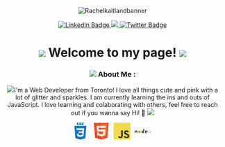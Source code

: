 <div id="header" align="center">
  
![Rachelkaitlandbanner](https://user-images.githubusercontent.com/102691511/169661098-f63520ad-cb3b-4c01-b903-377952e4476c.jpg)


  
  <div id="badges">
  <a href="https://www.linkedin.com/in/rachelkaitland/">
    <img src="https://img.shields.io/badge/LinkedIn-pink?style=for-the-badge&logo=linkedin&logoColor=white" alt="LinkedIn Badge"/>
  </a>
  <a href="https://rachelkaitland.netlify.app/">
    <img src="https://img.shields.io/badge/RachelKaitland-yellow?style=for-the-badge"/>
  </a>
  <a href="https://twitter.com/RachelKaitland">
    <img src="https://img.shields.io/badge/Twitter-9cf?style=for-the-badge&logo=twitter&logoColor=white" alt="Twitter Badge"/>
  </a>
</div>
  
  <h1>
    <img src="https://media.giphy.com/media/xT9IgjNENUaf4ypqBa/giphy.gif" width="50"/>
    Welcome to my page!
  <img src="https://media.giphy.com/media/xT9IgjNENUaf4ypqBa/giphy.gif" width="50"/>
</h1>
  
</div>



<div align="center">

###   <img src="https://media.giphy.com/media/rP6Ogaeay6vYzf0TDt/giphy.gif" width="40"/> About Me :

<img src="https://media.giphy.com/media/xT9IgjNENUaf4ypqBa/giphy.gif" width="20"/>I'm a Web Developer from Toronto! I love all things cute and pink with a lot of glitter and sparkles. I am currently learning the ins and outs of JavaScript. I love learning and colaborating with others, feel free to reach out if you wanna say Hi! :white_heart: <img src="https://media.giphy.com/media/xT9IgjNENUaf4ypqBa/giphy.gif" width="20"/>

 


<div>
<!--   <img src="https://github.com/devicons/devicon/blob/master/icons/react/react-original-wordmark.svg" title="React" alt="React" width="40" height="40"/>&nbsp; --><!--   <img src="https://github.com/devicons/devicon/blob/master/icons/mysql/mysql-original-wordmark.svg" title="MySQL"  alt="MySQL" width="40" height="40"/>&nbsp; -->
 
  <img src="https://github.com/devicons/devicon/blob/master/icons/css3/css3-plain-wordmark.svg"  title="CSS3" alt="CSS" width="40" height="40"/>&nbsp;
  <img src="https://github.com/devicons/devicon/blob/master/icons/html5/html5-original.svg" title="HTML5" alt="HTML" width="40" height="40"/>&nbsp;
  <img src="https://github.com/devicons/devicon/blob/master/icons/javascript/javascript-original.svg" title="JavaScript" alt="JavaScript" width="40" height="40"/>&nbsp;
  <img src="https://github.com/devicons/devicon/blob/master/icons/nodejs/nodejs-original-wordmark.svg" title="NodeJS" alt="NodeJS" width="40" height="40"/>&nbsp;
</div>
  
  </div>
  
  
<!-- 
---

### :white_heart: My Stats :

[![GitHub Streak](http://github-readme-streak-stats.herokuapp.com?user=rachelkaitland&theme=dark&background=000000)](https://git.io/streak-stats)

[![Top Langs](https://github-readme-stats.vercel.app/api/top-langs/?username=rachelkaitland&layout=compact&theme=vision-friendly-dark)](https://github.com/anuraghazra/github-readme-stats)
  </div> -->
